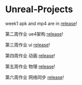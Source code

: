 # Unreal-Projects

week1 apk and mp4 are in [release](https://github.com/RicardoLanJ/Unreal-Projects/releases/tag/v0.1)!

第二周作业 ue4架构 [release](https://github.com/RicardoLanJ/Unreal-Projects/releases/tag/v0.2)!

第三周作业 ui [release](https://github.com/RicardoLanJ/Unreal-Projects/releases/tag/v0.5)!

第四周作业 动画 [release](https://github.com/RicardoLanJ/Unreal-Projects/releases/tag/v0.6)!

第五周作业 物理 [release](https://github.com/RicardoLanJ/Unreal-Projects/releases/tag/v0.7)!

第六周作业 网络同步 [release](https://github.com/RicardoLanJ/Unreal-Projects/releases/tag/v0.8)!
